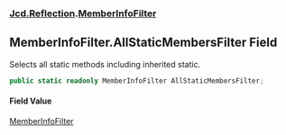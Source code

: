 ### [Jcd.Reflection](Jcd.Reflection.md 'Jcd.Reflection').[MemberInfoFilter](MemberInfoFilter.md 'Jcd.Reflection.MemberInfoFilter')

## MemberInfoFilter.AllStaticMembersFilter Field

Selects all static methods including inherited static.

```csharp
public static readonly MemberInfoFilter AllStaticMembersFilter;
```

#### Field Value

[MemberInfoFilter](MemberInfoFilter.md 'Jcd.Reflection.MemberInfoFilter')